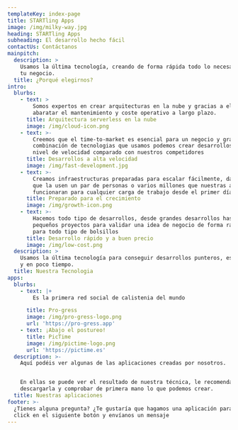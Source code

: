```yaml
---
templateKey: index-page
title: STARTling Apps
image: /img/milky-way.jpg
heading: STARTling Apps
subheading: El desarrollo hecho fácil
contactUs: Contáctanos
mainpitch:
  description: >
    Usamos la última tecnología, creando de forma rápida todo lo necesario para
    tu negocio.
  title: ¿Porqué elegirnos?
intro:
  blurbs:
    - text: >
        Somos expertos en crear arquitecturas en la nube y gracias a ello
        abaratar el mantenimiento y coste operativo a largo plazo.
      title: Arquitectura serverless en la nube
      image: /img/cloud-icon.png
    - text: >-
        Creemos que el time-to-market es esencial para un negocio y gracias a la
        combinación de tecnologias que usamos podemos crear desarrollos a otro
        nivel de velocidad comparado con nuestros competidores
      title: Desarrollos a alta velocidad
      image: /img/fast-development.jpg
    - text: >-
        Creamos infraestructuras preparadas para escalar fácilmente, da igual
        que la usen un par de personas o varios millones que nuestras apps
        funcionaran para cualquier carga de trabajo desde el primer día
      title: Preparado para el crecimiento
      image: /img/growth-icon.png
    - text: >-
        Hacemos todo tipo de desarrollos, desde grandes desarrollos hasta
        pequeños proyectos para validar una idea de negocio de forma rápida y
        para todo tipo de bolsillos 
      title: Desarrollo rápido y a buen precio
      image: /img/low-cost.png
  description: >
    Usamos la última tecnología para conseguir desarrollos punteros, escalables
    y en poco tiempo.
  title: Nuestra Tecnologia
apps:
  blurbs:
    - text: |+
        Es la primera red social de calistenia del mundo

      title: Pro-gress
      image: /img/pro-gress-logo.png
      url: 'https://pro-gress.app'
    - text: ¡Abajo el postureo!
      title: PicTime
      image: /img/pictime-logo.png
      url: 'https://pictime.es'
  description: >-
    Aquí podéis ver algunas de las aplicaciones creadas por nosotros.


    En ellas se puede ver el resultado de nuestra técnica, le recomendamos
    descargarla y comprobar de primera mano lo que podemos crear.
  title: Nuestras aplicaciones
footer: >-
  ¿Tienes alguna pregunta? ¿Te gustaría que hagamos una aplicación para tí? Haz
  click en el siguiente botón y envíanos un mensaje
---
```


